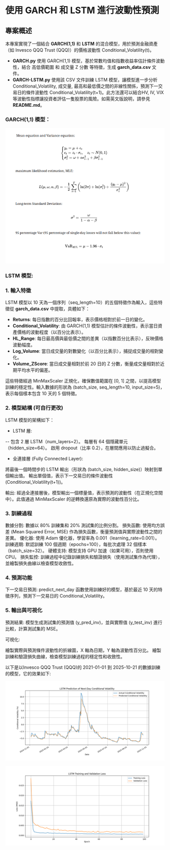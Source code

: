 # 使用 GARCH 和 LSTM 進行波動性預測

## 專案概述

本專案實現了一個結合 **GARCH(1,1)** 和 **LSTM** 的混合模型，用於預測金融資產（如 Invesco QQQ Trust (QQQ)）的價格波動性 Conditional_Volatility(t)。
- **GARCH.py** 使用 GARCH(1,1) 模型，基於常數均值和指數收益率估計條件波動性，結合 高低價範圍 和 成交量 Z 分數 等特徵，生成 **garch_data.csv** 文件。
- **GARCH-LSTM.py** 使用該 CSV 文件訓練 LSTM 模型，讓模型進一步分析Conditional_Volatility, 成交量, 最高和最低價之間的非線性關係，預測下一交易日的條件波動性 Conditional_Volatility(t+1)。此方法還可以結合HV, IV, VIX等波動性指標讓投資者評估一隻股票的風險。如需英文版說明，請參見 **README.md**。

### GARCH(1,1) 模型：

![GARCH(1,1) 模型公式](figue/GARCH_equation.png)


### LSTM 模型:

### 1. 輸入特徵

LSTM 模型以 10 天為一個序列（seq_length=10）的五個特徵作為輸入，這些特徵從 **garch_data.csv** 中提取，具體如下：

- **Returns**: 每日指數的百分比回報率，表示價格相對於前一日的變化。
- **Conditional_Volatility**: 由 GARCH(1,1) 模型估計的條件波動性，表示當日資產價格的波動程度（以百分比表示）。
- **HL_Range**: 每日最高價與最低價之間的差異（以指數百分比表示），反映價格波動幅度。
- **Log_Volume**: 當日成交量的對數變化（以百分比表示），捕捉成交量的相對變化。
- **Volume_ZScore**: 當日成交量相對於前 20 日的 Z 分數，衡量成交量相對於近期平均水平的偏差。

這些特徵經過 MinMaxScaler 正規化，確保數值範圍在 [0, 1] 之間，以提高模型訓練的穩定性。輸入數據的形狀為 (batch_size, seq_length=10, input_size=5)，表示每個樣本包含 10 天的 5 個特徵。

### 2. 模型結構 (可自行更改)

LSTM 模型的架構如下：

- LSTM 層:

-- 包含 2 層 LSTM（num_layers=2）。
每層有 64 個隱藏單元（hidden_size=64）。
啟用 dropout（比率 0.2），在層間應用以防止過擬合。

- 全連接層 (Fully Connected Layer):

將最後一個時間步的 LSTM 輸出（形狀為 (batch_size, hidden_size)）映射到單個輸出值。
輸出單個值，表示下一交易日的條件波動性 (Conditional_Volatility(t+1))。

輸出: 經過全連接層後，模型輸出一個標量值，表示預測的波動性（在正規化空間中）。此值通過 MinMaxScaler 的逆轉換還原為實際的波動性百分比。

### 3. 訓練過程

數據分割: 數據以 80% 訓練集和 20% 測試集的比例分割。
損失函數: 使用均方誤差 (Mean Squared Error, MSE) 作為損失函數，衡量預測值與實際波動性之間的差異。
優化器: 使用 Adam 優化器，學習率為 0.001（learning_rate=0.001）。
訓練週期: 默認訓練 100 個週期（epochs=100），每批次處理 32 個樣本（batch_size=32）。
硬體支持: 模型支持 GPU 加速（如果可用），否則使用 CPU。
損失監控: 訓練過程中記錄訓練損失和驗證損失（使用測試集作為代理），並繪製損失曲線以檢查模型收斂性。

### 4. 預測功能

下一交易日預測: predict_next_day 函數使用訓練好的模型，基於最近 10 天的特徵序列，預測下一交易日的 Conditional_Volatility。

### 5. 輸出與可視化

預測結果: 模型生成測試集的預測值 (y_pred_inv)，並與實際值 (y_test_inv) 進行比較，計算測試集的 MSE。

可視化:

繪製實際與預測條件波動性的折線圖，X 軸為日期，Y 軸為波動性百分比。
繪製訓練和驗證損失曲線，檢查模型訓練過程的穩定性和收斂性。

以下是以Invesco QQQ Trust (QQQ)的 2021-01-01 到 2025-10-21 的數據訓練的模型，它的效果如下:

![performance1](figue/performance1.png)

![performance2](figue/performance2.png)


